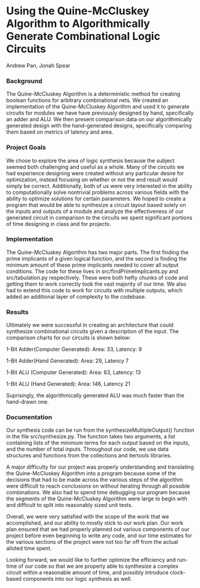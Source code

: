 # Using the Quine-McCluskey Algorithm to Algorithmically Generate Combinational Logic Circuits
Andrew Pan, Jonah Spear

### Background
The Quine-McCluskey Algorithm is a deterministic method for creating boolean functions for arbitrary combinational nets. We created an implementation of the Quine-McCluskey Algorithm and used it to generate circuits for modules we have have previously designed by hand, specifically an adder and ALU. We then present comparison data on our algorithmically generated design with the hand-generated designs, specifically comparing them based on metrics of latency and area. 

### Project Goals
We chose to explore the area of logic synthesis because the subject seemed both challenging and useful as a whole.  Many of the circuits we had experience designing were created without any particular desire for optimization, instead focusing on whether or not the end result would simply be correct.  Additionally, both of us were very interested in the ability to computationally solve nontrivial problems across various fields with the ability to optimize solutions for certain parameters.  We hoped to create a program that would be able to synthesize a circuit layout based solely on the inputs and outputs of a module and analyze the effectiveness of our generated circuit in comparison to the circuits we spent significant portions of time designing in class and for projects.  

### Implementation
The Quine-McCluskey Algorithm has two major parts. The first finding the prime implicants of a given logical function, and the second is finding the minimum amount of these prime implicants needed to cover all output conditions. The code for these lives in src/findPrimeImplicants.py and src/tabulation.py respectively. These were both hefty chunks of code and getting them to work correctly took the vast majority of our time. We also had to extend this code to work for circuits with multiple outputs, which added an additional layer of complexity to the codebase.

### Results
Ultimately we were successful in creating an architecture that could synthesize combinational circuits given a description of the input. The comparison charts for our circuits is shown below:

1-Bit Adder(Computer Generated): Area: 33, Latency: 9

1-Bit Adder(Hand Generated): Area: 29, Latency 7

1-Bit ALU (Computer Generated): Area: 63, Latency: 13

1-Bit ALU (Hand Generated): Area: 146, Latency 21


Suprisingly, the algorithmically generated ALU was much faster than the hand-drawn one. 

### Documentation
Our synthesis code can be run from the synthesizeMultipleOutput() function in the file src/synthesize.py.  The function takes two arguments, a list containing lists of the minimum terms for each output based on the inputs, and the number of total inputs.  Throughout our code, we use data structures and functions from the collections and itertools libraries.  

A major difficulty for our project was properly understanding and translating the Quine-McCluskey Algorithm into a program because some of the decisions that had to be made across the various steps of the algorithm were difficult to reach conclusions on without iterating through all possible combinations.  We also had to spend time debugging our program because the segments of the Quine-McCluskey Algorithm were large to begin with and difficult to split into reasonably sized unit tests.  

Overall, we were very satisfied with the scope of the work that we accomplished, and our ability to mostly stick to our work plan.  Our work plan ensured that we had properly planned out various components of our project before even beginning to write any code, and our time estimates for the various sections of the project were not too far off from the actual alloted time spent.

Looking forward, we would like to further optimize the efficiency and run-time of our code so that we are properly able to synthesize a complex circuit within a reasonable amount of time, and possibly introduce clock-based components into our logic synthesis as well.